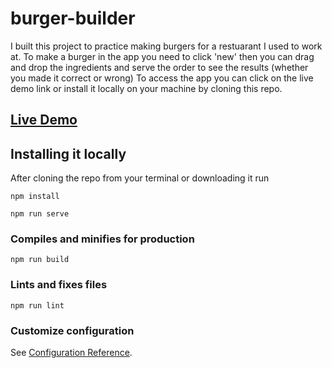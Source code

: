 # burger-builder

I built this project to practice making burgers for a restuarant I used to work at. To make a burger in the app you need to click 'new' then you can drag and drop the ingredients and serve the order to see the results (whether you made it correct or wrong) To access the app you can click on the live demo link or install it locally on your machine by cloning this repo. 

## [Live Demo](https://aliakbarsu.github.io/AliakbarSu.github.io.burger-builder/)

## Installing it locally
After cloning the repo from your terminal or downloading it run
```
npm install
```
```
npm run serve
```

### Compiles and minifies for production
```
npm run build
```

### Lints and fixes files
```
npm run lint
```

### Customize configuration
See [Configuration Reference](https://cli.vuejs.org/config/).
